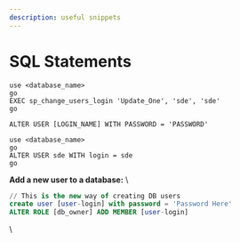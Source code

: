 ```yaml
---
description: useful snippets
---
```


# SQL Statements



```
use <database_name>
go
EXEC sp_change_users_login 'Update_One', 'sde', 'sde'
go
```

`ALTER USER [LOGIN_NAME] WITH PASSWORD = 'PASSWORD'`

```
use <database_name>
go
ALTER USER sde WITH login = sde
go
```

**Add a new user to a database:** \


```sql
// This is the new way of creating DB users
create user [user-login] with password = 'Password Here'
ALTER ROLE [db_owner] ADD MEMBER [user-login]
```

\

